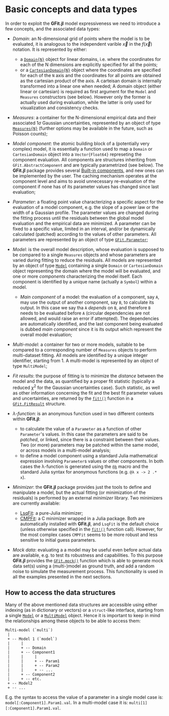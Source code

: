 # Basic concepts and data types

In order to exploit the **GFit.jl** model expressiveness we need to introduce a few concepts, and the associated data types:

- *Domain*: an N-dimensional grid of points where the model is to be evaluated, it is analogous to the independent varible $\vec{x}$ in the $f(\vec{x})$ notation. It is represented by either:
  - a [`Domain{N}`](@ref) object for linear domains, i.e. where the coordinates for each of the N dimensions are explicitly specified for all the points;
  - or a [`CartesianDomain{N}`](@ref) object where the coordinates are specified for each of the `N` axis and the coordinates for all points are obtained as the cartesian product of the axis.  A carteisan domain is internally transformed into a linear one when needed;
  A domain object (either linear or cartesian) is required as first argument for the `Model` and `Measures` constructors (see below). However only the former is actually used during evaluation, while the latter is only used for visualization and consistency checks.

- *Measures*: a container for the N-dimensional empirical data and their associated $1\sigma$ Gaussian uncertainties, represented by an object of type [`Measures{N}`](@ref) (further options may be available in the future, such as Poisson counts);

- *Model component*: the atomic building block of a (potentially very complex) model, it is essentially a function used to map a `Domain` or `CartesianDomain` object into a `Vector{Float64}` represeting the component evaluation.  All components are structures inheriting from `GFit.AbstractComponent` and are typically parametrized (see below).  The **GFit.jl** package provides several [Built-in components](@ref), and new ones can be implemented by the user.  The caching mechanism operates at the component level and aims to avoid unnecessary re-evaluation of the component if none has of its parameter values has changed since last evaluation;

- *Parameter*: a floating point value characterizing a specific aspect for the evaluation of a model component, e.g. the slope of a power law or the width of a Gaussian profile.  The parameter values are changed during the fitting process until the residuals between the global model evaluation and the empirical data are minimized.  A parameter can be fixed to a specific value, limited in an interval, and/or be dynamically calculated (patched) according to the values of other parameters.  All parameters are represented by an object of type [`GFit.Parameter`](@ref);

- *Model*: is the overall model description, whose evaluation is supposed to be compared to a single `Measures` objects and whose parameters are varied during fitting to reduce the residuals. All models are represented by an object of type [`Model`](@ref) containing a single `Domain` or `CartesianDomain` object representing the domain where the model will be evaluated, and one or more *components* characterizing the model itself.  Each component is identified by a unique name (actually a `Symbol`) within a model.
  - *Main component* of a model: the evaluation of a component, say `A`, may use the output of another component, say `B`, to calculate its output.  In this case we say tha `A` *depends* on `B`, and therefore `B` needs to be evaluated before `A` (circular dependencies are not allowed, and would raise an error if attempted).  The dependencies are automatically identified, and the last component being evaluated is dubbed *main component* since it is its output which represent the overall model evaluation;

- *Multi-model*: a container for two or more models, suitable to be compared to a corresponding number of `Measures` objects to perform multi-dataset fitting.  All models are identified by a unique integer identifier, starting from 1.  A multi-model is represented by an object of type `MultiModel`;

- *Fit results*: the purpose of fitting is to minimize the *distance* between the model and the data, as quantified by a proper fit statistic (typically a reduced $\chi^2$ for the Gaussian uncertainties case). Such statistic, as well as other information concerning the fit and the best fit parameter values and uncertainties, are returned by the [`fit!()`](@ref) function in a [`GFit.FitResult`](@ref) structure.

- *λ-function*: is an anonymous function used in two different contexts within **GFit.jl**:
  - to calculate the value of a `Parameter` as a function of other `Parameter`'s values. In this case the parameters are said to be *patched*, or linked, since there is a constraint between their values.  Two (or more) parameters may be patched within the same model, or across models in a multi-model analysis;
  - to define a model component using a standard Julia mathematical expression involving `Parameter`s values or other components.
  In both cases the λ-function is generated using the [`@λ`](@ref) macro and the standard Julia syntax for anonymous functions (e.g. `@λ x -> 2 .* x`).

- *Minimizer*: the **GFit.jl** package provides just the tools to define and manipulate a model, but the actual fitting (or minimization of the residuals) is performed by an external *minimizer* library.  Two minimizers are currently available:
  - [LsqFit](https://github.com/JuliaNLSolvers/LsqFit.jl): a pure-Julia minimizer;
  - [CMPFit](https://github.com/gcalderone/CMPFit.jl): a C minimizer wrapped in a Julia package.
  Both are automatically installed with **GFit.jl**, and `LsqFit` is the default choice (unless otherwise specified in the [`fit!()`](@ref) function call).  However, for the most complex cases `CMPFit` seems to be more robust and less sensitive to initial guess parameters.

- *Mock data*: evaluating a a model may be useful even before actual data are available, e.g. to test its robustness and capabilities.  To this purpose **GFit.jl** provides the [`GFit.mock()`](@ref) function which is able to generate mock data set(s) using a (multi-)model as ground truth, and add a random noise to simulate the measurement process. This functionality is used in all the examples presented in the next sections.


## How to access the data structures

Many of the above mentioned data structures are accessible using either indexing (as in dictionary or vectors) or a `struct`-like interface, starting from a single [`Model`](@ref) or a [`MultiModel`](@ref) object.  Hence it is important to keep in mind the relationships among these objects to be able to access them:
```
Multi-model (`multi`)
 |
 + -- Model 1 (`model`)
 |     |
 |     + -- Domain
 |     + -- Component1
 |     |     |
 |     |     + -- Param1
 |     |     + -- Param2
 |     |     + -- ...
 |     + -- Component2
 |     + -- etc.
 + -- Model2
 + -- ...
```

E.g. the syntax to access the value of a parameter in a single model case is: `model[:Component1].Param1.val`.  In a multi-model case it is: `multi[1][:Component1].Param1.val`.
```
